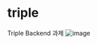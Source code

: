 # triple
Triple Backend 과제
![image](https://user-images.githubusercontent.com/101076530/175829385-089ce3a1-6368-43c9-a45f-4b96987cdc0a.png)

